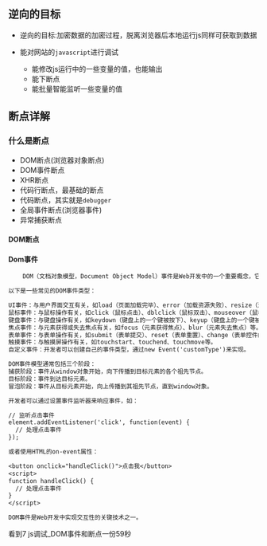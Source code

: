 ## 逆向的目标

+ 逆向的目标:加密数据的加密过程，脱离浏览器后本地运行js同样可获取到数据



+ 能对网站的<code>javascript</code>进行调试
  + 能修改js运行中的一些变量的值，也能输出
  + 能下断点
  + 能批量智能监听一些变量的值



## 断点详解

### 什么是断点

+ DOM断点(浏览器对象断点)
+ DOM事件断点
+ XHR断点
+ 代码行断点，最基础的断点
+ 代码断点，其实就是<code>debugger</code>
+ 全局事件断点(浏览器事件)
+ 异常捕获断点



#### DOM断点

#### Dom事件

~~~ tex
	DOM（文档对象模型，Document Object Model）事件是Web开发中的一个重要概念，它指的是在Web页面的DOM元素上发生的各种动作或行为，比如用户点击按钮、移动鼠标、提交表单等。开发者可以通过JavaScript监听这些事件，并在事件发生时执行特定的代码

以下是一些常见的DOM事件类型：

UI事件：与用户界面交互有关，如load（页面加载完毕）、error（加载资源失败）、resize（浏览器窗口大小改变）等。
鼠标事件：与鼠标操作有关，如click（鼠标点击）、dblclick（鼠标双击）、mouseover（鼠标移动到元素上）、mouseout（鼠标从元素上移开）等。
键盘事件：与键盘操作有关，如keydown（键盘上的一个键被按下）、keyup（键盘上的一个键被释放）等。
焦点事件：与元素获得或失去焦点有关，如focus（元素获得焦点）、blur（元素失去焦点）等。
表单事件：与表单操作有关，如submit（表单提交）、reset（表单重置）、change（表单控件的值改变）等。
触摸事件：与触摸屏操作有关，如touchstart、touchend、touchmove等。
自定义事件：开发者可以创建自己的事件类型，通过new Event('customType')来实现。

DOM事件模型通常包括三个阶段：
捕获阶段：事件从window对象开始，向下传播到目标元素的各个祖先节点。
目标阶段：事件到达目标元素。
冒泡阶段：事件从目标元素开始，向上传播到其祖先节点，直到window对象。

开发者可以通过设置事件监听器来响应事件，如：

// 监听点击事件
element.addEventListener('click', function(event) {
  // 处理点击事件
});

或者使用HTML的on-event属性：

<button onclick="handleClick()">点击我</button>
<script>
function handleClick() {
  // 处理点击事件
}
</script>

DOM事件是Web开发中实现交互性的关键技术之一。
~~~

看到7 js调试_DOM事件和断点一份59秒

